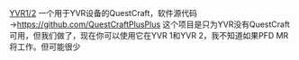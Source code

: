 [YVR1/2](/YVR6.png)
一个用于YVR设备的QuestCraft，软件源代码→https://github.com/QuestCraftPlusPlus
这个项目是只为YVR没有QuestCraft可用，但我们做了，现在你可以使用它在YVR 1和YVR 2，我不知道如果PFD MR将工作。但可能很少

